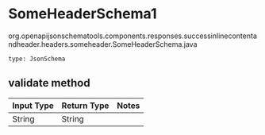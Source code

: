 # SomeHeaderSchema1
org.openapijsonschematools.components.responses.successinlinecontentandheader.headers.someheader.SomeHeaderSchema.java
```
type: JsonSchema
```

## validate method
| Input Type | Return Type | Notes |
| ---------- | ----------- | ----- |
| String | String | |
